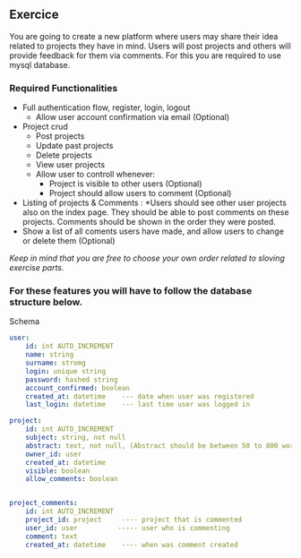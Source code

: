 ## Exercice
You are going to create a new platform where users may share their idea related to projects they have in mind. Users will post projects and others will provide feedback for them via comments. For this you are required to use mysql database. 


### Required Functionalities 
- Full authentication flow, register, login, logout 
    - Allow user account confirmation via email (Optional)
- Project crud
    - Post projects 
    - Update past projects 
    - Delete projects 
    - View user projects 
    - Allow user to controll whenever: 
        - Project is visible to other users (Optional)
        - Project should allow users to comment (Optional)
- Listing of projects & Comments : *Users should see other user projects also on the index page. They should be able to post comments on these projects. Comments should be shown in the order they were posted. 
- Show a list of all coments users have made, and allow users to change
or delete them (Optional)

*Keep in mind that you are free to choose your own order related to sloving exercise parts.*

### For these features you will have to follow the database structure below. 
Schema
```yaml
user:
    id: int AUTO_INCREMENT
    name: string
    surname: stromg 
    login: unique string
    password: hashed string
    account_confirmed: boolean
    created_at: datetime    --- date when user was registered
    last_login: datetime    --- last time user was logged in

project:
    id: int AUTO_INCREMENT
    subject: string, not null 
    abstract: text, not null, (Abstract should be between 50 to 800 words)
    owner_id: user 
    created_at: datetime 
    visible: boolean 
    allow_comments: boolean 


project_comments:
    id: int AUTO_INCREMENT
    project_id: project     ---- project that is commented  
    user_id: user          ----- user who is commenting 
    comment: text 
    created_at: datetime    ---- when was comment created 
```